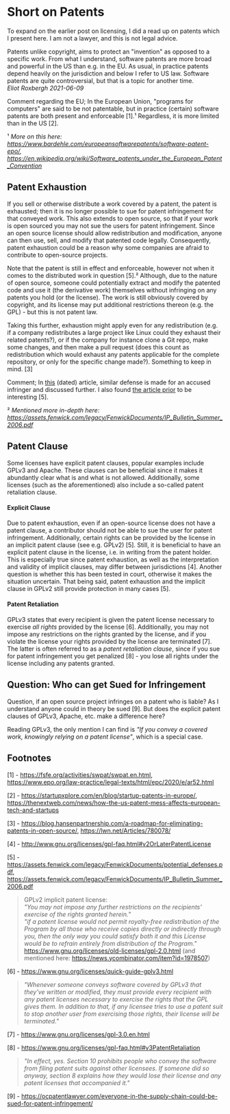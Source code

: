 # Short on Patents

To expand on the earlier post on licensing, I did a read up on patents which I present here. I am not a lawyer, and this is not legal advice.

Patents unlike copyright, aims to protect an "invention" as opposed to a specific work.
From what I understand, software patents are more broad and powerful in the US than e.g. in the EU.
As usual, in practice patents depend heavily on the jurisdiction and below I refer to US law.
Software patents are quite controversial, but that is a topic for another time.\
_Eliot Roxbergh 2021-06-09_

Comment regarding the EU;
In the European Union, "programs for computers" are said to be not patentable, but in practice (certain) software patents are both present and enforceable [1].¹
Regardless, it is more limited than in the US [2].

¹ _More on this here: <https://www.bardehle.com/europeansoftwarepatents/software-patent-epo/>, <https://en.wikipedia.org/wiki/Software_patents_under_the_European_Patent_Convention>_

## Patent Exhaustion

If you sell or otherwise distribute a work covered by a patent, the patent is exhausted; then it is no longer possible to sue for patent infringement for that conveyed work.
This also extends to open source, so that if your work is open sourced you may not sue the users for patent infringement.
Since an open source license should allow redistribution and modification, anyone can then use, sell, and modify that patented code legally.
Consequently, patent exhaustion could be a reason why some companies are afraid to contribute to open-source projects.

Note that the patent is still in effect and enforceable, however not when it comes to the distributed work in question [5].²
Although, due to the nature of open source, someone could potentially extract and modify the patented code and use it (the derivative work) themselves without infringing on any patents you hold (or the license).
The work is still obviously covered by copyright, and its license may put additional restrictions thereon (e.g. the GPL) - but this is not patent law.

Taking this further, exhaustion might apply even for any redistribution
(e.g. if a company redistributes a large project like Linux could they exhaust their related patents?),
or if the company for instance clone a Git repo, make some changes, and then make a pull request
(does this count as redistribution which would exhaust any patents applicable for the complete repository, or only for the specific change made?).
Something to keep in mind. [3]

Comment; In [this](https://assets.fenwick.com/legacy/FenwickDocuments/potential_defenses.pdf) (dated) article, similar defense is made for an accused infringer and discussed further.
I also found [the article prior](https://assets.fenwick.com/legacy/FenwickDocuments/IP_Bulletin_Summer_2006.pdf) to be interesting [5].

² _Mentioned more in-depth here: <https://assets.fenwick.com/legacy/FenwickDocuments/IP_Bulletin_Summer_2006.pdf>_

## Patent Clause

Some licenses have explicit patent clauses, popular examples include GPLv3 and Apache.
These clauses can be beneficial since it makes it abundantly clear what is and what is not allowed.
Additionally, some licenses (such as the aforementioned) also include a so-called patent retaliation clause.

#### Explicit Clause

Due to patent exhaustion, even if an open-source license does not have a patent clause,
a contributor should not be able to sue the user for patent infringement.
Additionally, certain rights can be provided by the license in an implicit patent clause (see e.g. GPLv2) [5].
Still, it is beneficial to have an explicit patent clause in the license, i.e. in writing from the patent holder.
This is especially true since patent exhaustion, as well as the interpretation and validity of implicit clauses, may differ between jurisdictions [4].
Another question is whether this has been tested in court, otherwise it makes the situation uncertain.
That being said, patent exhaustion and the implicit clause in GPLv2 still provide protection in many cases [5].


#### Patent Retaliation
GPLv3 states that every recipient is given the patent license necessary to exercise _all rights_ provided by the license [6].
Additionally, you may not impose any restrictions on the rights granted by the license, and if you violate the license your rights provided by the license are terminated [7].
The latter is often referred to as a _patent retaliation clause_, since if you sue for patent infringement you get penalized [8] - you lose all rights under the license including any patents granted.


## Question: Who can get Sued for Infringement

Question, if an open source project infringes on a patent who is liable?
As I understand anyone could in theory be sued [9].
But does the explicit patent clauses of GPLv3, Apache, etc. make a difference here?

Reading GPLv3, the only mention I can find is _"If you convey a covered work, knowingly relying on a patent license"_, which is a special case.

## Footnotes

[1] - <https://fsfe.org/activities/swpat/swpat.en.html>, <https://www.epo.org/law-practice/legal-texts/html/epc/2020/e/ar52.html>

[2] - <https://startupxplore.com/en/blog/startup-patents-in-europe/>, <https://thenextweb.com/news/how-the-us-patent-mess-affects-european-tech-and-startups>

[3] - <https://blog.hansenpartnership.com/a-roadmap-for-eliminating-patents-in-open-source/>, <https://lwn.net/Articles/780078/>

[4] - <http://www.gnu.org/licenses/gpl-faq.html#v2OrLaterPatentLicense>

[5] - <https://assets.fenwick.com/legacy/FenwickDocuments/potential_defenses.pdf>, https://assets.fenwick.com/legacy/FenwickDocuments/IP_Bulletin_Summer_2006.pdf

> GPLv2 implicit patent license: \
> _"You may not impose any further restrictions on the recipients' exercise of the rights granted herein._"\
> _"if a patent license would not permit royalty-free redistribution of the Program by all those who receive copies directly or indirectly through you, then the only way you could satisfy both it and this License would be to refrain entirely from distribution of the Program."_\
> <https://www.gnu.org/licenses/old-licenses/gpl-2.0.html> (and mentioned here: <https://news.ycombinator.com/item?id=1978507>)

[6] - <https://www.gnu.org/licenses/quick-guide-gplv3.html>

> _"Whenever someone conveys software covered by GPLv3 that they've written or modified, they must provide every recipient with any patent licenses necessary to exercise the rights that the GPL gives them. In addition to that, if any licensee tries to use a patent suit to stop another user from exercising those rights, their license will be terminated."_

[7] - <https://www.gnu.org/licenses/gpl-3.0.en.html>

[8] - <https://www.gnu.org/licenses/gpl-faq.html#v3PatentRetaliation>

> _"In effect, yes. Section 10 prohibits people who convey the software from filing patent suits against other licensees. If someone did so anyway, section 8 explains how they would lose their license and any patent licenses that accompanied it."_

[9] - <https://ocpatentlawyer.com/everyone-in-the-supply-chain-could-be-sued-for-patent-infringement/>
